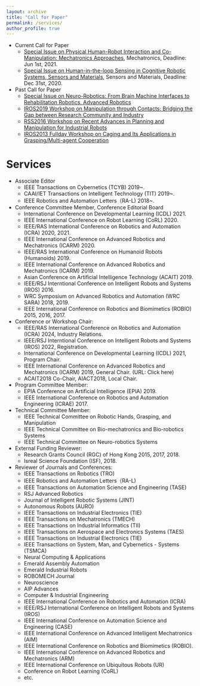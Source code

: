 ```yaml
---
layout: archive
title: "Call for Paper"
permalink: /services/
author_profile: true
---
```

* Current Call for Paper
  * [Special Issue on Physical Human-Robot Interaction and Co-Manipulation: Mechatronics Approaches](https://www.journals.elsevier.com/mechatronics/call-for-papers/call-for-papers-special-issue-on-physical-human-robot-intera), Mechatronics, Deadline: Jun 1st, 2021.
  * [Special Issue on Human-in-the-loop Sensing in Cognitive Robotic Systems, Sensors and Materials](https://wanweiwei07.github.io/files/CFP-Sensors%26Materials_updated.pdf), Sensors and Materials, Deadline: Dec 31st, 2020.
* Past Call for Paper
  * [Special Issue on Neuro-Robotics: From Brain Machine Interfaces to Rehabilitation Robotics, Advanced Robotics](https://www.rsj.or.jp/databox/advanced/CFP/CFP_34_19.pdf)
  * [IROS2019 Workshop on Manipulation through Contacts: Bridging the Gap between Research Community and Industry](http://manipulation-workshop.com/)
  * [RSS2016 Workshop on Recent Advances in Planning and Manipulation for Industrial Robots](https://sites.google.com/site/rss16irt/)
  * [IROS2013 Fullday Workshop on Caging and Its Applications in Grasping/Multi-agent Cooperation](https://sites.google.com/site/iros2013workshoponcaging/)
  
Services
=====
* Associate Editor
  * IEEE Transactions on Cybernetics (TCYB) 2019~.
  * CAAI/IET Transactions on Intelligent Technology (TIT) 2019~.
  * IEEE Robotics and Automation Letters（RA-L) 2018~.
* Conference Committee Member, Conference Editorial Board
  * International Conference on Developmental Learning (ICDL) 2021.
  * IEEE International Conference on Robot Learning (CoRL) 2020.
  * IEEE/RAS International Conference on Robotics and Automation (ICRA) 2020, 2021.
  * IEEE International Conference on Advanced Robotics and Mechatronics (ICARM) 2020.
  * IEEE/RAS International Conference on Humanoid Robots (Humanoids) 2019.
  * IEEE International Conference on Advanced Robotics and Mechatronics (ICARM) 2019.
  * Asian Conference on Artificial Intelligence Technology (ACAIT) 2019.
  * IEEE/RSJ Interntional Conference on Intelligent Robots and Systems (IROS) 2016.
  * WRC Symposium on Advanced Robotics and Automation (WRC SARA) 2018, 2019.
  * IEEE International Conference on Robotics and Biomimetics (ROBIO) 2015, 2016, 2017.
* Conference or Workshop Chair:
  * IEEE/RAS International Conference on Robotics and Automation (ICRA) 2024, Industry Relations.
  * IEEE/RSJ Interntional Conference on Intelligent Robots and Systems (IROS) 2022, Registration.
  * International Conference on Developmental Learning (ICDL) 2021, Program Chair.
  * IEEE International Conference on Advanced Robotics and Mechatronics (ICARM) 2019, General Chair. (URL: Click here)
  * ACAIT2018 Co-Chair, AIACT2018, Local Chair.
* Program Committee Member:
  * EPIA Conference on Artificial Intelligence (EPIA) 2019.
  * IEEE International Conference on Robotics and Automation Engineering (ICRAE) 2017.
* Technical Committee Member:
  * IEEE Technical Committee on Robotic Hands, Grasping, and Manipulation
  * IEEE Technical Committee on Bio-mechatronics and Bio-robotics Systems
  * IEEE Technical Committee on Neuro-robotics Systems
* External Funding Reviewer:
  * Research Grants Council (RGC) of Hong Kong 2015, 2017, 2018.
  * Isreal Science Foundation (ISF), 2018.
* Reviewer of Journals and Conferences:
  * IEEE Transactions on Robotics (TRO)
  * IEEE Robotics and Automation Letters（RA-L)
  * IEEE Transactions on Automation Science and Engineering (TASE)
  * RSJ Advanced Robotics
  * Journal of Intelligent Robotic Systems (JINT)
  * Autonomous Robots (AURO)
  * IEEE Transactions on Industrial Electronics (TIE)
  * IEEE Transactions on Mechatronics (TMECH)
  * IEEE Transactions on Industrial Informatics (TII)
  * IEEE Transactions on Aerospace and Electronics Systems (TAES)
  * IEEE Transactions on Industrial Electronics (TIE)
  * IEEE Transactions on System, Man, and Cybernetics - Systems (TSMCA)
  * Neural Computing & Applications
  * Emerald Assembly Automation
  * Emerald Industrial Robots
  * ROBOMECH Journal
  * Neuroscience
  * AIP Advances
  * Computer & Industrial Engineering
  * IEEE International Conference on Robotics and Automation (ICRA)
  * IEEE/RSJ International Conference on Intelligent Robots and Systems (IROS)
  * IEEE International Conference on Automation Science and Engineering (CASE)
  * IEEE International Conference on Advanced Intelligent Mechatronics (AIM)
  * IEEE International Conference on Robotics and Biomimetics (ROBIO).
  * IEEE International Conference on Advanced Robotics and Mechatronics (ARM)
  * IEEE International Conference on Ubiquitous Robots (UR)
  * Conference on  Robot Learning (CoRL)
  * etc.
